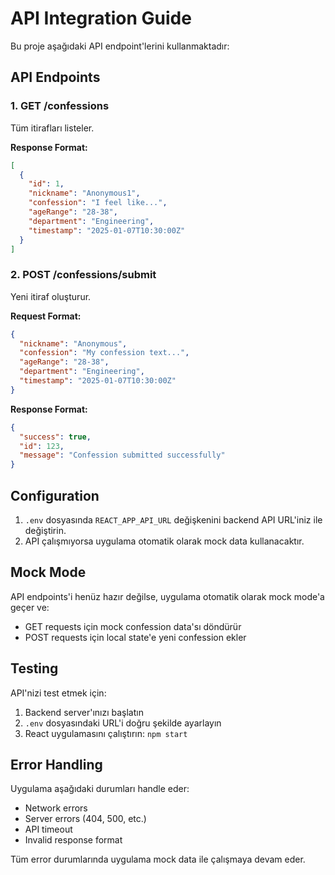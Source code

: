 # API Integration Guide

Bu proje aşağıdaki API endpoint'lerini kullanmaktadır:

## API Endpoints

### 1. GET /confessions
Tüm itirafları listeler.

**Response Format:**
```json
[
  {
    "id": 1,
    "nickname": "Anonymous1",
    "confession": "I feel like...",
    "ageRange": "28-38",
    "department": "Engineering",
    "timestamp": "2025-01-07T10:30:00Z"
  }
]
```

### 2. POST /confessions/submit
Yeni itiraf oluşturur.

**Request Format:**
```json
{
  "nickname": "Anonymous",
  "confession": "My confession text...",
  "ageRange": "28-38",
  "department": "Engineering",
  "timestamp": "2025-01-07T10:30:00Z"
}
```

**Response Format:**
```json
{
  "success": true,
  "id": 123,
  "message": "Confession submitted successfully"
}
```

## Configuration

1. `.env` dosyasında `REACT_APP_API_URL` değişkenini backend API URL'iniz ile değiştirin.
2. API çalışmıyorsa uygulama otomatik olarak mock data kullanacaktır.

## Mock Mode

API endpoints'i henüz hazır değilse, uygulama otomatik olarak mock mode'a geçer ve:
- GET requests için mock confession data'sı döndürür
- POST requests için local state'e yeni confession ekler

## Testing

API'nizi test etmek için:
1. Backend server'ınızı başlatın
2. `.env` dosyasındaki URL'i doğru şekilde ayarlayın
3. React uygulamasını çalıştırın: `npm start`

## Error Handling

Uygulama aşağıdaki durumları handle eder:
- Network errors
- Server errors (404, 500, etc.)
- API timeout
- Invalid response format

Tüm error durumlarında uygulama mock data ile çalışmaya devam eder.
